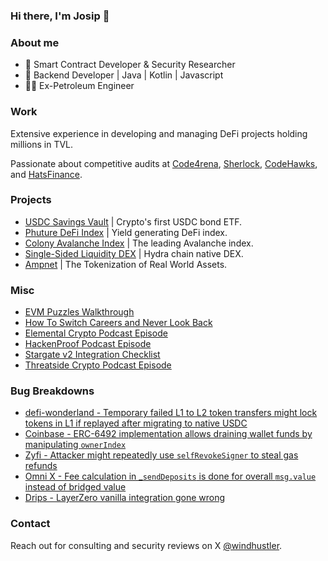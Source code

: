 ### Hi there, I'm Josip 👋

### About me
- 🔐 Smart Contract Developer & Security Researcher
- 🤖 Backend Developer | Java | Kotlin | Javascript
- 👨‍🏭 Ex-Petroleum Engineer

### Work
Extensive experience in developing and managing DeFi projects holding millions in TVL. 

Passionate about competitive audits at [Code4rena](https://code4rena.com/@windhustler), [Sherlock](https://www.sherlock.xyz/), [CodeHawks](https://www.codehawks.com/), and [HatsFinance](https://app.hats.finance/audit-competitions). 

### Projects

- [USDC Savings Vault](https://www.phuture.finance/products/usv) | Crypto's first USDC bond ETF.
- [Phuture DeFi Index](https://www.phuture.finance/products/pdi) | Yield generating DeFi index.
- [Colony Avalanche Index](https://www.phuture.finance/products/cai) | The leading Avalanche index.
- [Single-Sided Liquidity DEX](https://news.bitcoin.com/hydra-chain-claims-its-spot-by-launching-a-native-dex/) | Hydra chain native DEX.
- [Ampnet](https://ampnet.io/) | The Tokenization of Real World Assets.

### Misc
- [EVM Puzzles Walkthrough](https://www.youtube.com/watch?v=ENfM3spI_hI&list=PLycOy94yA7vph9nb3MFbu00YMK81PHxMK)
- [How To Switch Careers and Never Look Back](https://www.youtube.com/watch?v=O0RI5yVC3Fs)
- [Elemental Crypto Podcast Episode](https://www.youtube.com/watch?v=MxbMJxGRr08)
- [HackenProof Podcast Episode](https://www.youtube.com/watch?v=1V0PdcoiPX0)
- [Stargate v2 Integration Checklist](https://mirror.xyz/0xaeDAA951e7fbe1031E3553a7a8b1d8A89b132d7b/WfZ1ewSlkbErd-swiBV0AGbQ0xEWdnq6nCzDNStDUKI)
- [Threatside Crypto Podcast Episode](https://www.youtube.com/watch?v=xiIZyX0TlLA)

### Bug Breakdowns
  - [defi-wonderland - Temporary failed L1 to L2 token transfers might lock tokens in L1 if replayed after migrating to native USDC](https://x.com/cantinaxyz/status/1851972587561324936)
  - [Coinbase - ERC-6492 implementation allows draining wallet funds by manipulating `ownerIndex`](https://x.com/cantinaxyz/status/1871198386986361239)
  - [Zyfi - Attacker might repeatedly use `selfRevokeSigner` to steal gas refunds](https://x.com/cantinaxyz/status/1860745282612543544)
  - [Omni X - Fee calculation in _`sendDeposits` is done for overall `msg.value` instead of bridged value](https://x.com/cantinaxyz/status/1856894917400011218)
  - [Drips - LayerZero vanilla integration gone wrong](https://x.com/cantinaxyz/status/1849450897715397042)

### Contact
Reach out for consulting and security reviews on X [@windhustler](https://twitter.com/windhustler).

